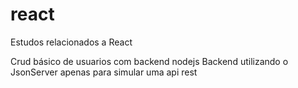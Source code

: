 # react
Estudos relacionados a React

Crud básico de usuarios com backend nodejs
Backend utilizando o JsonServer apenas para simular uma api rest
